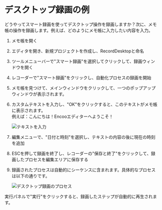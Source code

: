 # デスクトップ録画の例
どうやってスマート録画を使ってデスクトップ操作を録画しますか？次に、メモ帳の操作を録画します。例えば、どのようにメモ帳に入力したい内容を入力。

1. メモ帳を開く

2. エディタを開き、新規プロジェクトを作成し、RecordDesktopと命名

3. ツールメニューバーで"スマート録画"を選択してクリックして、録画ウィンドウを開く

4. レコーダーで"スマート録画"をクリックし、自動化プロセスの録画を開始

5. メモ帳を見つけて、メインウィンドウをクリックして、一つのポップアップウィンドウが表示されます。

6. カスタムテキストを入力し、"OK"をクリックすると、このテキストがメモ帳に表示されます。<br>例えば：こんにちは！Encooエディターへようこそ！

    ![テキストを入力](https://docimages.blob.core.chinacloudapi.cn/images/Studio/recording/inputText.PNG)

7. 編集メニューで、"日付と時刻"を選択し、テキストの内容の後に現在の時刻を追加

8. ESCを押して録画を終了し、レコーダーの"保存と終了"をクリックして、録画したプロセスを編集エリアに保存する

11. 録画されたプロセスは自動的にシーケンスに含まれます。具体的なプロセスは以下の通りです。

    ![デスクトップ録画のプロセス](https://docimages.blob.core.chinacloudapi.cn/images/Studio/recording/recordDesktop.PNG)

実行パネルで"実行"をクリックすると、録画したステップが自動的に再生されます。
